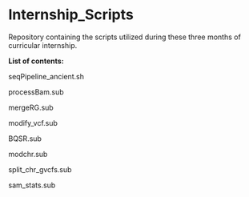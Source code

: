 # Internship_Scripts
Repository containing the scripts utilized during these three months of curricular internship.

**List of contents:**

seqPipeline_ancient.sh

processBam.sub

mergeRG.sub

modify_vcf.sub

BQSR.sub

modchr.sub

split_chr_gvcfs.sub

sam_stats.sub
